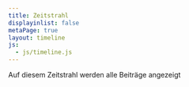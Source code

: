 ```yaml
---
title: Zeitstrahl
displayinlist: false
metaPage: true
layout: timeline
js:
  - js/timeline.js
---
```


Auf diesem Zeitstrahl werden alle Beiträge angezeigt
